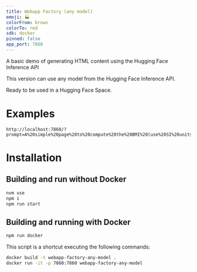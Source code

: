 ```yaml
---
title: Webapp Factory (any model)
emoji: 🏭
colorFrom: brown
colorTo: red
sdk: docker
pinned: false
app_port: 7860
---
```


A basic demo of generating HTML content using the Hugging Face Inference API

This version can use any model from the Hugging Face Inference API.

Ready to be used in a Hugging Face Space.

# Examples


```
http://localhost:7860/?prompt=A%20simple%20page%20to%20compute%20the%20BMI%20(use%20SI%20units)
```

# Installation
## Building and run without Docker

```bash
nvm use
npm i
npm run start
```

## Building and running with Docker

```bash
npm run docker
```

This script is a shortcut executing the following commands:

```bash
docker build -t webapp-factory-any-model .
docker run -it -p 7860:7860 webapp-factory-any-model
```
